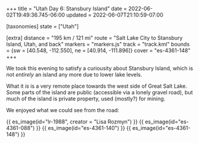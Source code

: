 +++
title = "Utah Day 6: Stansbury Island"
date = 2022-06-02T19:49:36.745-06:00
updated = 2022-06-07T21:10:59-07:00

[taxonomies]
state = ["Utah"]

[extra]
distance = "195 km / 121 mi"
route = "Salt Lake City to Stansbury Island, Utah, and back"
markers = "markers.js"
track = "track.kml"
bounds = {sw = [40.548, -112.550], ne = [40.914, -111.896]}
cover = "es-4361-148"
+++

We took this evening to satisfy a curiousity about Stansbury Island, which is not _entirely_ an island any more due to lower lake levels.

<!-- more -->

What it _is_ is a very remote place towards the west side of Great Salt Lake. Some parts of the island are public (accessible via a lonely gravel road), but much of the island is private property, used (mostly?) for mining.

We enjoyed what we could see from the road:

{{ es_image(id="lr-1988", creator = "Lisa Rozmyn") }}
{{ es_image(id="es-4361-088") }}
{{ es_image(id="es-4361-140") }}
{{ es_image(id="es-4361-148") }}
